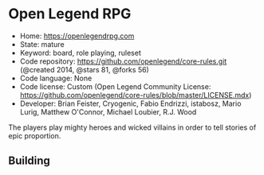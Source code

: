 # Open Legend RPG

- Home: https://openlegendrpg.com
- State: mature
- Keyword: board, role playing, ruleset
- Code repository: https://github.com/openlegend/core-rules.git (@created 2014, @stars 81, @forks 56)
- Code language: None
- Code license: Custom (Open Legend Community License: https://github.com/openlegend/core-rules/blob/master/LICENSE.mdx)
- Developer: Brian Feister, Cryogenic, Fabio Endrizzi, istabosz, Mario Lurig, Matthew O'Connor, Michael Loubier, R.J. Wood

The players play mighty heroes and wicked villains in order to tell stories of epic proportion.

## Building

